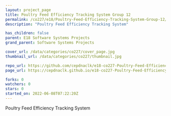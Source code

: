 ```yaml
---
layout: project_page
title: Poultry Feed Efficiency Tracking System Group 12
permalink: /co227/e18/Poultry-Feed-Efficiency-Tracking-System-Group-12/
description: "Poultry Feed Efficiency Tracking System"

has_children: false
parent: E18 Software Systems Projects
grand_parent: Software Systems Projects

cover_url: /data/categories/co227/cover_page.jpg
thumbnail_url: /data/categories/co227/thumbnail.jpg

repo_url: https://github.com/cepdnaclk/e18-co227-Poultry-Feed-Efficiency-Tracking-System-Group-12
page_url: https://cepdnaclk.github.io/e18-co227-Poultry-Feed-Efficiency-Tracking-System-Group-12

forks: 0
watchers: 0
stars: 0
started_on: 2022-06-08T07:22:20Z
---
```

Poultry Feed Efficiency Tracking System

